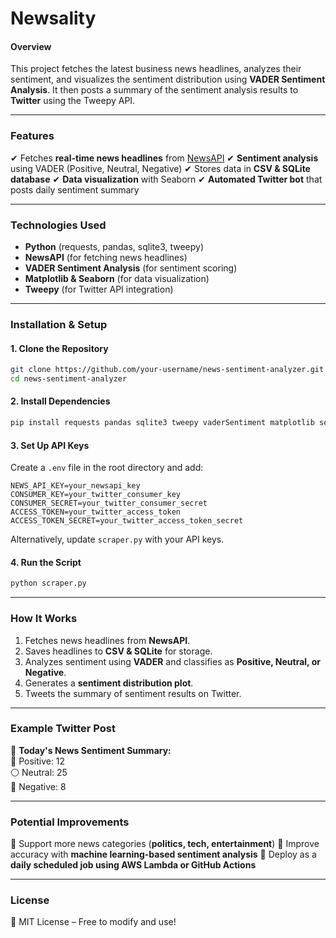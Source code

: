# Newsality

#### Overview

This project fetches the latest business news headlines, analyzes their sentiment, and visualizes the sentiment distribution using **VADER Sentiment Analysis**. It then posts a summary of the sentiment analysis results to **Twitter** using the Tweepy API.

---

### Features

✔ Fetches **real-time news headlines** from [NewsAPI](https://newsapi.org/) ✔ **Sentiment analysis** using VADER (Positive, Neutral, Negative) ✔ Stores data in **CSV & SQLite database** ✔ **Data visualization** with Seaborn ✔ **Automated Twitter bot** that posts daily sentiment summary

---

### Technologies Used

- **Python** (requests, pandas, sqlite3, tweepy)
- **NewsAPI** (for fetching news headlines)
- **VADER Sentiment Analysis** (for sentiment scoring)
- **Matplotlib & Seaborn** (for data visualization)
- **Tweepy** (for Twitter API integration)

---

### Installation & Setup

#### 1. Clone the Repository

```bash
git clone https://github.com/your-username/news-sentiment-analyzer.git
cd news-sentiment-analyzer
```

#### 2. Install Dependencies

```bash
pip install requests pandas sqlite3 tweepy vaderSentiment matplotlib seaborn
```

#### 3. Set Up API Keys

Create a `.env` file in the root directory and add:

```env
NEWS_API_KEY=your_newsapi_key
CONSUMER_KEY=your_twitter_consumer_key
CONSUMER_SECRET=your_twitter_consumer_secret
ACCESS_TOKEN=your_twitter_access_token
ACCESS_TOKEN_SECRET=your_twitter_access_token_secret
```

Alternatively, update `scraper.py` with your API keys.

#### 4. Run the Script

```bash
python scraper.py
```

---

### How It Works

1. Fetches news headlines from **NewsAPI**.
2. Saves headlines to **CSV & SQLite** for storage.
3. Analyzes sentiment using **VADER** and classifies as **Positive, Neutral, or Negative**.
4. Generates a **sentiment distribution plot**.
5. Tweets the summary of sentiment results on Twitter.

---

### Example Twitter Post

📢 **Today's News Sentiment Summary:**\
🔵 Positive: 12\
⚪ Neutral: 25\
🔴 Negative: 8

---

### Potential Improvements

🔹 Support more news categories (**politics, tech, entertainment**) 🔹 Improve accuracy with **machine learning-based sentiment analysis** 🔹 Deploy as a **daily scheduled job using AWS Lambda or GitHub Actions**

---

### License

📜 MIT License – Free to modify and use!
